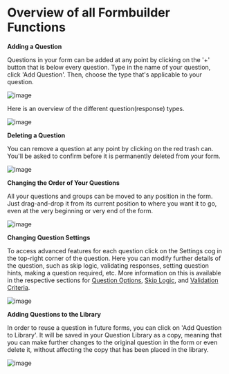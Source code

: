 # Overview of all Formbuilder Functions

**Adding a Question**

Questions in your form can be added at any point by clicking on the '+' button that is below every question. Type in the name of your question, click 'Add Question'. Then, choose the type that's applicable to your question.

![image](/images/formbuilder/add_questions.gif)

Here is an overview of the different question(response) types.

![image](/images/formbuilder/all_types.png)

**Deleting a Question**

You can remove a question at any point by clicking on the red trash can. You'll be asked to confirm before it is permanently deleted from your form.

![image](/images/formbuilder/delete_questions.gif)

**Changing the Order of Your Questions**

All your questions and groups can be moved to any position in the form. Just drag-and-drop it from its current position to where you want it to go, even at the very beginning or very end of the form.

![image](/images/formbuilder/change_order.gif)

**Changing Question Settings**

To access advanced features for each question click on the Settings cog in the top-right corner of the question. Here you can modify further details of the question, such as skip logic, validating responses, setting question hints, making a question required, etc. More information on this is available in the respective sections for [Question Options](question_options.md), [Skip Logic](skip_logic.md), and [Validation Criteria](validation_criteria.md).

![image](/images/formbuilder/change_settings.gif)

**Adding Questions to the Library**

In order to reuse a question in future forms, you can click on 'Add Question to Library'. It will be saved in your Question Library as a copy, meaning that you can make further changes to the original question in the form or even delete it, without affecting the copy that has been placed in the library. 

![image](/images/formbuilder/library.gif)
